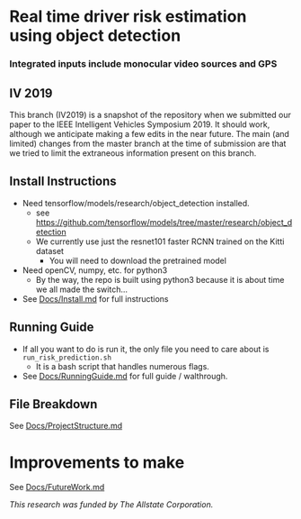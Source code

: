 # Real time driver risk estimation using object detection
### Integrated inputs include monocular video sources and GPS

## IV 2019
This branch (IV2019) is a snapshot of the repository when we submitted our paper to the IEEE Intelligent Vehicles Symposium 2019.
It should work, although we anticipate making a few edits in the near future.
The main (and limited) changes from the master branch at the time of submission are that we tried to limit the extraneous information present on this branch.

## Install Instructions
* Need tensorflow/models/research/object_detection installed.
    - see https://github.com/tensorflow/models/tree/master/research/object_detection
    - We currently use just the resnet101 faster RCNN trained on the Kitti dataset
        - You will need to download the pretrained model
* Need openCV, numpy, etc. for python3
    - By the way, the repo is built using python3 because it is about time we all made the switch...
* See [Docs/Install.md](Docs/Install.md) for full instructions

## Running Guide
* If all you want to do is run it, the only file you need to care about is `run_risk_prediction.sh`
    - It is a bash script that handles numerous flags.
* See [Docs/RunningGuide.md](Docs/RunningGuide.md) for full guide / walthrough.

## File Breakdown
See [Docs/ProjectStructure.md](Docs/ProjectStructure.md)

# Improvements to make
See [Docs/FutureWork.md](Docs/FutureWork.md)


*This research was funded by The Allstate Corporation.*
